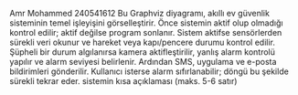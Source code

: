 Amr Mohammed 
240541612
Bu Graphviz diyagramı, akıllı ev güvenlik sisteminin temel işleyişini görselleştirir. Önce sistemin aktif olup olmadığı kontrol edilir; aktif değilse program sonlanır. Sistem aktifse sensörlerden sürekli veri okunur ve hareket veya kapı/pencere durumu kontrol edilir. Şüpheli bir durum algılanırsa kamera aktifleştirilir, yanlış alarm kontrolü yapılır ve alarm seviyesi belirlenir. Ardından SMS, uygulama ve e-posta bildirimleri gönderilir. Kullanıcı isterse alarm sıfırlanabilir; döngü bu şekilde sürekli tekrar eder.
sistemin kısa açıklaması (maks. 5-6 satır)
